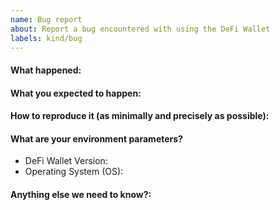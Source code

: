 ```yaml
---
name: Bug report
about: Report a bug encountered with using the DeFi Wallet
labels: kind/bug
---
```


<!--
Please use this template while reporting a bug and provide as much info as possible.
If the matter is security related, please disclose it privately via security@defichain.com
-->

#### What happened:

#### What you expected to happen:

#### How to reproduce it (as minimally and precisely as possible):

<!-- A clear and concise description of what actually happened.
Please provide steps on how to reproduce the issue: 1. 2. 3. -->

#### What are your environment parameters?

- DeFi Wallet Version:
- Operating System (OS):

#### Anything else we need to know?:

<!-- If possible attach all logs here for us to further debug your issues. -->
